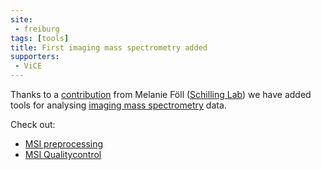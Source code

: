 ```yaml
---
site:
 - freiburg
tags: [tools]
title: First imaging mass spectrometry added
supporters:
 - ViCE
---
```


Thanks to a [contribution](https://github.com/galaxyproteomics/tools-galaxyp/pull/216) from Melanie Föll ([Schilling Lab](https://www.mol-med.uni-freiburg.de/mom-en/schilling)) we have added tools for analysing
[imaging mass spectrometry](https://en.wikipedia.org/wiki/MALDI_imaging) data.

Check out:

 * <a target="_top" href="https://galaxy.uni-freiburg.de/tool_runner?tool_id=toolshed.g2.bx.psu.edu%2Frepos%2Fgalaxyp%2Fmsi_preprocessing%2Fmass_spectrometry_imaging_preprocessing%2F1.7.0">MSI preprocessing</a>
 * <a target="_top" href="https://galaxy.uni-freiburg.de/tool_runner?tool_id=toolshed.g2.bx.psu.edu%2Frepos%2Fgalaxyp%2Fmsi_qualitycontrol%2Fmass_spectrometry_imaging_qc%2F1.7.0">MSI Qualitycontrol</a>
